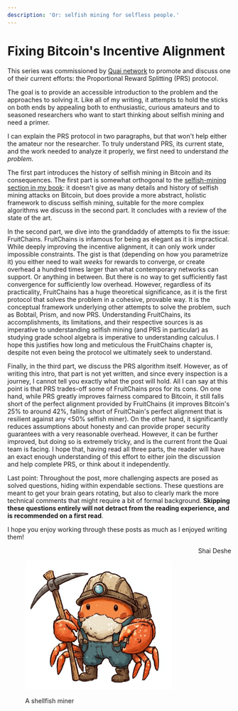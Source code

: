 ```yaml
---
description: 'Or: selfish mining for selfless people.'
---
```


# Fixing Bitcoin's Incentive Alignment

This series was commissioned by [Quai network](https://qu.ai/) to promote and discuss one of their current efforts: the Proportional Reward Splitting (PRS) protocol.

The goal is to provide an accessible introduction to the problem and the approaches to solving it. Like all of my writing, it attempts to hold the sticks on both ends by appealing both to enthusiastic, curious amateurs and to seasoned researchers who want to start thinking about selfish mining and need a primer.

I can explain the PRS protocol in two paragraphs, but that won't help either the amateur nor the researcher. To truly understand PRS, its current state, and the work needed to analyze it properly, we first need to understand _the problem_.

The first part introduces the history of selfish mining in Bitcoin and its consequences. The first part is somewhat orthogonal to the [selfish-mining section in my book](https://shai-deshe.gitbook.io/pow-book/part-1-blockchains-and-blockdags/chapter-2-the-block-chain-paradigm/selfish-mining-in-bitcoin): it doesn't give as many details and history of selfish mining attacks on Bitcoin, but does provide a more abstract, holistic framework to discuss selfish mining, suitable for the more complex algorithms we discuss in the second part. It concludes with a review of the state of the art.

In the second part, we dive into the granddaddy of attempts to fix the issue: FruitChains. FruitChains is infamous for being as elegant as it is impractical. While deeply improving the incentive alignment, it can only work under impossible constraints. The gist is that (depending on how you parametrize it) you either need to wait _weeks_ for rewards to converge, or create overhead a hundred times larger than what contemporary networks can support. Or anything in between. But there is no way to get sufficiently fast convergence for sufficiently low overhead. However, regardless of its practicality, FruitChains has a huge theoretical significance, as it is the first protocol that solves the problem in a cohesive, provable way. It is the conceptual framework underlying other attempts to solve the problem, such as Bobtail, Prism, and now PRS. Understanding FruitChains, its accomplishments, its limitations, and their respective sources is as imperative to understanding selfish mining (and PRS in particular) as studying grade school algebra is imperative to understanding calculus. I hope this justifies how long and meticulous the FruitChains chapter is, despite not even being the protocol we ultimately seek to understand.

Finally, in the third part, we discuss the PRS algorithm itself. However, as of writing this intro, that part is not yet written, and since every inspection is a journey, I cannot tell you exactly what the post will hold. All I can say at this point is that PRS trades-off some of FruitChains pros for its cons. On one hand, while PRS greatly improves fairness compared to Bitcoin, it still falls short of the perfect alignment provided by FruitChains (it improves Bitcoin's 25% to around 42%, falling short of FruitChain's perfect alignment that is resilient against any <50% selfish miner). On the other hand, it significantly reduces assumptions about honesty and can provide proper security guarantees with a very reasonable overhead. However, it can be further improved, but doing so is extremely tricky, and is the current front the Quai team is facing. I hope that, having read all three parts, the reader will have an exact enough understanding of this effort to either join the discussion and help complete PRS, or think about it independently.

Last point:  Throughout the post, more challenging aspects are posed as solved questions, hiding within expendable sections. These questions are meant to get your brain gears rotating, but also to clearly mark the more technical comments that might require a bit of formal background. **Skipping these questions entirely will not detract from the reading experience, and is recommended on a first read**.

I hope you enjoy working through these posts as much as I enjoyed writing them!

<p align="right">Shai Deshe</p>

<figure><img src="../../.gitbook/assets/image (1) (1) (1).png" alt="" width="330"><figcaption><p>A shellfish miner</p></figcaption></figure>
